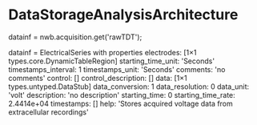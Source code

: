 # DataStorageAnalysisArchitecture

datainf = nwb.acquisition.get('rawTDT');

datainf = 
ElectricalSeries with properties
             electrodes: [1×1 types.core.DynamicTableRegion]
     starting_time_unit: 'Seconds'
    timestamps_interval: 1
        timestamps_unit: 'Seconds'
               comments: 'no comments'
                control: []
    control_description: []
                   data: [1×1 types.untyped.DataStub]
        data_conversion: 1
        data_resolution: 0
              data_unit: 'volt'
            description: 'no description'
          starting_time: 0
     starting_time_rate: 2.4414e+04
             timestamps: []
                   help: 'Stores acquired voltage data from extracellular recordings'
